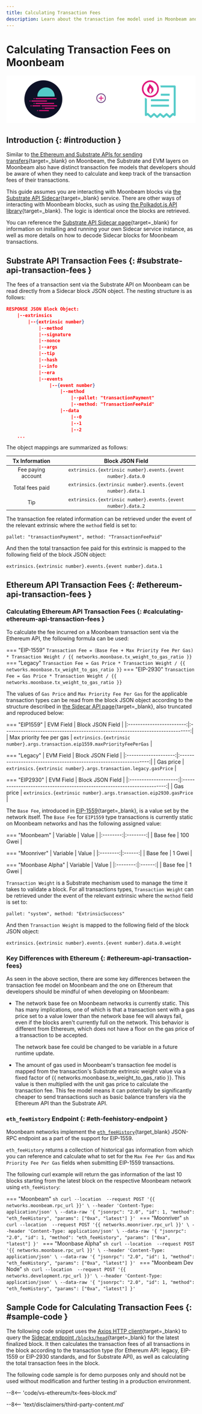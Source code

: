 ```yaml
---
title: Calculating Transaction Fees
description: Learn about the transaction fee model used in Moonbeam and the differences compared to Ethereum that developers should be aware of. 
---
```


# Calculating Transaction Fees on Moonbeam

![Transaction Fees Banner](/images/builders/get-started/eth-compare/tx-fees-banner.png)

## Introduction {: #introduction }

Similar to [the Ethereum and Substrate APIs for sending transfers](/builders/get-started/eth-compare/transfers-api/){target=_blank} on Moonbeam, the Substrate and EVM layers on Moonbeam also have distinct transaction fee models that developers should be aware of when they need to calculate and keep track of the transaction fees of their transactions. 

This guide assumes you are interacting with Moonbeam blocks via [the Substrate API Sidecar](/builders/build/substrate-api/sidecar/){target=_blank} service. There are other ways of interacting with Moonbeam blocks, such as using [the Polkadot.js API library](/builders/build/substrate-api/polkadot-js-api/){target=_blank}. The logic is identical once the blocks are retrieved. 

You can reference the [Substrate API Sidecar page](/builders/build/substrate-api/sidecar/){target=_blank} for information on installing and running your own Sidecar service instance, as well as more details on how to decode Sidecar blocks for Moonbeam transactions. 

## Substrate API Transaction Fees {: #substrate-api-transaction-fees }

The fees of a transaction sent via the Substrate API on Moonbeam can be read directly from a Sidecar block JSON object. The nesting structure is as follows:

```JSON
RESPONSE JSON Block Object:
    |--extrinsics
        |--{extrinsic number}
            |--method
            |--signature
            |--nonce
            |--args
            |--tip           
            |--hash
            |--info
            |--era
            |--events
                |--{event number}
                    |--method
                        |--pallet: "transactionPayment"
                        |--method: "TransactionFeePaid"
                    |--data
                        |--0
                        |--1
                        |--2
    ...

```

The object mappings are summarized as follows:

|     Tx Information      |                           Block JSON Field                            |
|:-----------------------:|:---------------------------------------------------------------------:|
| Fee paying account | `extrinsics.{extrinsic number}.events.{event number}.data.0`  |
|  Total fees paid  | `extrinsics.{extrinsic number}.events.{event number}.data.1` |
|     Tip      | `extrinsics.{extrinsic number}.events.{event number}.data.2` |

The transaction fee related information can be retrieved under the event of the relevant extrinsic where the `method` field is set to: 

```
pallet: "transactionPayment", method: "TransactionFeePaid" 
```

And then the total transaction fee paid for this extrinsic is mapped to the following field of the block JSON object:

```
extrinsics.{extrinsic number}.events.{event number}.data.1
```

## Ethereum API Transaction Fees {: #ethereum-api-transaction-fees }

### Calculating Ethereum API Transaction Fees {: #calculating-ethereum-api-transaction-fees }

To calculate the fee incurred on a Moonbeam transaction sent via the Ethereum API, the following formula can be used:

=== "EIP-1559"
    ```
    Transaction Fee =（Base Fee + Max Priority Fee Per Gas) * Transaction Weight / {{ networks.moonbase.tx_weight_to_gas_ratio }}
    ```
=== "Legacy"
    ```
    Transaction Fee = Gas Price * Transaction Weight / {{ networks.moonbase.tx_weight_to_gas_ratio }}
    ```
=== "EIP-2930"
    ```
    Transaction Fee = Gas Price * Transaction Weight / {{ networks.moonbase.tx_weight_to_gas_ratio }}
    ```

The values of `Gas Price` and `Max Priority Fee Per Gas` for the applicable transaction types can be read from the block JSON object according to the structure described in [the Sidecar API page](/builders/build/substrate-api/sidecar/#evm-fields-mapping-in-block-json-object){target=_blank}, also truncated and reproduced below: 

=== "EIP1559"
    |        EVM Field         |                               Block JSON Field                                |
    |:------------------------:|:-----------------------------------------------------------------------------:|
    | Max priority fee per gas | `extrinsics.{extrinsic number}.args.transaction.eip1559.maxPriorityFeePerGas` |

=== "Legacy"
    |      EVM Field       |                         Block JSON Field                          |
    |:--------------------:|:-----------------------------------------------------------------:|
    |      Gas price       | `extrinsics.{extrinsic number}.args.transaction.legacy.gasPrice`  |

=== "EIP2930"
    |      EVM Field       |                            Block JSON Field                             |
    |:--------------------:|:-----------------------------------------------------------------------:|
    |      Gas price       |    `extrinsics.{extrinsic number}.args.transaction.eip2930.gasPrice`    |

The `Base Fee`, introduced in [EIP-1559](https://eips.ethereum.org/EIPS/eip-1559){target=_blank}, is a value set by the network itself. The `Base Fee` for `EIP1559` type transactions is currently static on Moonbeam networks and has the following assigned value:

=== "Moonbeam"
    | Variable |  Value   |
    |:--------:|:--------:|
    | Base fee | 100 Gwei |

=== "Moonriver"
    | Variable | Value  |
    |:--------:|:------:|
    | Base fee | 1 Gwei |

=== "Moonbase Alpha"
    | Variable | Value  |
    |:--------:|:------:|
    | Base fee | 1 Gwei |

`Transaction Weight` is a Substrate mechanism used to manage the time it takes to validate a block. For all transactions types, `Transaction Weight` can be retrieved under the event of the relevant extrinsic where the `method` field is set to: 
```
pallet: "system", method: "ExtrinsicSuccess" 
```

And then `Transaction Weight` is mapped to the following field of the block JSON object:
```
extrinsics.{extrinsic number}.events.{event number}.data.0.weight
```

### Key Differences with Ethereum {: #ethereum-api-transaction-fees} 

As seen in the above section, there are some key differences between the transaction fee model on Moonbeam and the one on Ethereum that developers should be mindful of when developing on Moonbeam:

  - The network base fee on Moonbeam networks is currently static. This has many implications, one of which is that a transaction sent with a gas price set to a value lower than the network base fee will always fail, even if the blocks aren't currently full on the network. This behavior is different from Ethereum, which does not have a floor on the gas price of a transaction to be accepted. 
    
    The network base fee could be changed to be variable in a future runtime update. 

  - The amount of gas used in Moonbeam's transaction fee model is mapped from the transaction's Substrate extrinsic weight value via a fixed factor of {{ networks.moonbase.tx_weight_to_gas_ratio }}. This value is then multiplied with the unit gas price to calculate the transaction fee. This fee model means it can potentially be significantly cheaper to send transactions such as basic balance transfers via the Ethereum API than the Substrate API. 

### `eth_feeHistory` Endpoint {: #eth-feehistory-endpoint }

Moonbeam networks implement the [`eth_feeHistory`](https://docs.alchemy.com/reference/eth-feehistory){target_blank} JSON-RPC endpoint as a part of the support for EIP-1559. 

`eth_feeHistory` returns a collection of historical gas information from which you can reference and calculate what to set for the `Max Fee Per Gas` and `Max Priority Fee Per Gas` fields when submitting EIP-1559 transactions. 

The following curl example will return the gas information of the last 10 blocks starting from the latest block on the respective Moonbeam network using `eth_feeHistory`:

=== "Moonbeam"
    ```sh
    curl --location 
         --request POST '{{ networks.moonbeam.rpc_url }}' \
         --header 'Content-Type: application/json' \
         --data-raw '{
            "jsonrpc": "2.0",
            "id": 1,
            "method": "eth_feeHistory",
            "params": ["0xa", "latest"]
         }'
    ```
=== "Moonriver"
    ```sh
    curl --location 
         --request POST '{{ networks.moonriver.rpc_url }}' \
         --header 'Content-Type: application/json' \
         --data-raw '{
            "jsonrpc": "2.0",
            "id": 1,
            "method": "eth_feeHistory",
            "params": ["0xa", "latest"]
         }'
    ```
=== "Moonbase Alpha"
    ```sh
    curl --location 
         --request POST '{{ networks.moonbase.rpc_url }}' \
         --header 'Content-Type: application/json' \
         --data-raw '{
            "jsonrpc": "2.0",
            "id": 1,
            "method": "eth_feeHistory",
            "params": ["0xa", "latest"]
         }'
    ```
=== "Moonbeam Dev Node"
    ```sh
    curl --location 
         --request POST '{{ networks.development.rpc_url }}' \
         --header 'Content-Type: application/json' \
         --data-raw '{
            "jsonrpc": "2.0",
            "id": 1,
            "method": "eth_feeHistory",
            "params": ["0xa", "latest"]
         }'
    ```

## Sample Code for Calculating Transaction Fees {: #sample-code }

The following code snippet uses the [Axios HTTP client](https://axios-http.com/){target=_blank} to query the [Sidecar endpoint `/blocks/head`](https://paritytech.github.io/substrate-api-sidecar/dist/){target=_blank} for the latest finalized block. It then calculates the transaction fees of all transactions in the block according to the transaction type (for Ethereum API: legacy, EIP-1559 or EIP-2930 standards, and for Substrate API), as well as calculating the total transaction fees in the block. 

The following code sample is for demo purposes only and should not be used without modification and further testing in a production environment. 

--8<-- 'code/vs-ethereum/tx-fees-block.md'

--8<-- 'text/disclaimers/third-party-content.md'
